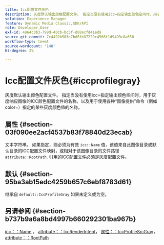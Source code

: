 ```yaml
---
title: Icc配置文件灰色
description: 灰度默认输出颜色配置文件。 指定当没有使用icc=指定输出颜色空间时，用于灰度响应图像的ICC颜色配置文件的名称，以及用于使用各种“图像提供”命令（例如color=）指定的某些灰度颜色值的名称。
solution: Experience Manager
feature: Dynamic Media Classic,SDK/API
role: Developer,User
exl-id: 4964c3b3-799d-40cb-bc5f-d08acfd41ed9
source-git-commit: 7c4492b583e7bd6fb87229c4566f1d9493c8a650
workflow-type: tm+mt
source-wordcount: '148'
ht-degree: 2%

---
```


# Icc配置文件灰色{#iccprofilegray}

灰度默认输出颜色配置文件。 指定当没有使用icc=指定输出颜色空间时，用于灰度响应图像的ICC颜色配置文件的名称，以及用于使用各种“图像提供”命令（例如color=）指定的某些灰度颜色值的名称。

## 属性 {#section-03f090ee2acf4537b83f78840d23ecab}

文本字符串。 如果指定，则必须为有效 `icc::Name` 值，该值来自此图像目录或默认目录的ICC配置文件映射，或相对于该图像目录的文件路径 `attribute::RootPath`. 引用的ICC配置文件必须是灰度配置文件。

## 默认 {#section-95ba3ab15edc4259b657c6ebf8783d61}

继承自 `default::IccProfileGray` 如果未定义或为空。

## 另请参阅 {#section-b737b9a6a8bd4997b660292301ba967b}

[icc：：Name](../../../../../is-api/image-catalog/image-serving-api-ref/c-image-catalog-reference/c-icc-profile-map-reference/r-name-icc.md#reference-9e7d3c8e35434981a3dfac66b8946cbe) ， [attribute：：IccRenderIntent](../../../../../is-api/image-catalog/image-serving-api-ref/c-image-catalog-reference/c-attributes-reference/r-iccrenderintent.md#reference-012f207f28bd4406a5368d23ed95a51f)， [属性：：IccProfileSrcGray](../../../../../is-api/image-catalog/image-serving-api-ref/c-image-catalog-reference/c-attributes-reference/r-iccprofilesrcgray.md#reference-a717831da24d43f680d01393660f12f9)， [attribute：：RootPath](../../../../../is-api/image-catalog/image-serving-api-ref/c-image-catalog-reference/c-attributes-reference/r-rootpath.md#reference-17d57e5967be403b8408fa7214017494)
